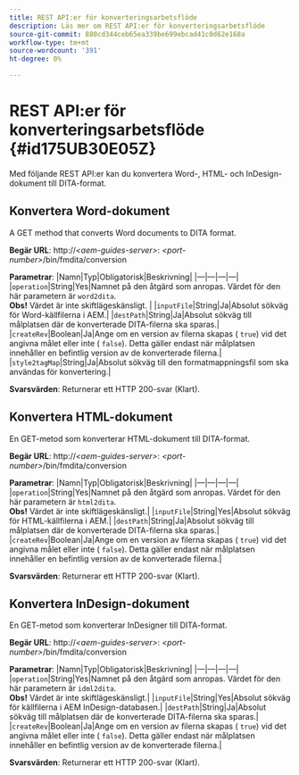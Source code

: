 ```yaml
---
title: REST API:er för konverteringsarbetsflöde
description: Läs mer om REST API:er för konverteringsarbetsflöde
source-git-commit: 880cd344ceb65ea339be699ebcad41c0d62e168a
workflow-type: tm+mt
source-wordcount: '391'
ht-degree: 0%

---
```


# REST API:er för konverteringsarbetsflöde {#id175UB30E05Z}

Med följande REST API:er kan du konvertera Word-, HTML- och InDesign-dokument till DITA-format.

## Konvertera Word-dokument

A GET method that converts Word documents to DITA format.

**Begär URL**: http://*&lt;aem-guides-server>*: *&lt;port-number>*/bin/fmdita/conversion

**Parametrar**: |Namn|Typ|Obligatorisk|Beskrivning| |—|—|—|—| |``operation``|String|Yes|Namnet på den åtgärd som anropas. Värdet för den här parametern är ``word2dita``. <br> **Obs!** Värdet är inte skiftlägeskänsligt. | |`inputFile`|String|Ja|Absolut sökväg för Word-källfilerna i AEM.| |`destPath`|String|Ja|Absolut sökväg till målplatsen där de konverterade DITA-filerna ska sparas.| |`createRev`|Boolean|Ja|Ange om en version av filerna skapas \( `true`\) vid det angivna målet eller inte \( `false`\). Detta gäller endast när målplatsen innehåller en befintlig version av de konverterade filerna.| |`style2tagMap`|String|Ja|Absolut sökväg till den formatmappningsfil som ska användas för konvertering.|

**Svarsvärden**: Returnerar ett HTTP 200-svar \(Klart\).

## Konvertera HTML-dokument

En GET-metod som konverterar HTML-dokument till DITA-format.

**Begär URL**: http://*&lt;aem-guides-server>*: *&lt;port-number>*/bin/fmdita/conversion

**Parametrar**: |Namn|Typ|Obligatorisk|Beskrivning| |—|—|—|—| |`operation`|String|Yes|Namnet på den åtgärd som anropas. Värdet för den här parametern är ``html2dita``. <br> **Obs!** Värdet är inte skiftlägeskänsligt.| |`inputFile`|String|Yes|Absolut sökväg för HTML-källfilerna i AEM.| |`destPath`|String|Ja|Absolut sökväg till målplatsen där de konverterade DITA-filerna ska sparas.| |`createRev`|Boolean|Ja|Ange om en version av filerna skapas \( `true`\) vid det angivna målet eller inte \( `false`\). Detta gäller endast när målplatsen innehåller en befintlig version av de konverterade filerna.|

**Svarsvärden**: Returnerar ett HTTP 200-svar \(Klart\).

## Konvertera InDesign-dokument

En GET-metod som konverterar InDesigner till DITA-format.

**Begär URL**: http://*&lt;aem-guides-server>*: *&lt;port-number>*/bin/fmdita/conversion

**Parametrar**: |Namn|Typ|Obligatorisk|Beskrivning| |—|—|—|—| |``operation``|String|Yes|Namnet på den åtgärd som anropas. Värdet för den här parametern är ``idml2dita``. <br> **Obs!** Värdet är inte skiftlägeskänsligt.| |`inputFile`|String|Yes|Absolut sökväg för källfilerna i AEM InDesign-databasen.| |`destPath`|String|Ja|Absolut sökväg till målplatsen där de konverterade DITA-filerna ska sparas.| |`createRev`|Boolean|Ja|Ange om en version av filerna skapas \( `true`\) vid det angivna målet eller inte \( `false`\). Detta gäller endast när målplatsen innehåller en befintlig version av de konverterade filerna.|

**Svarsvärden**: Returnerar ett HTTP 200-svar \(Klart\).
